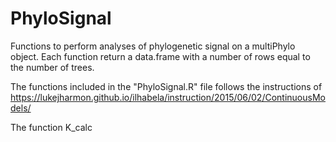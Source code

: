 # PhyloSignal
Functions to perform analyses of phylogenetic signal on a multiPhylo object. Each function return a data.frame with a number of rows equal to the number of trees.

The functions included in the "PhyloSignal.R" file follows the instructions of https://lukejharmon.github.io/ilhabela/instruction/2015/06/02/ContinuousModels/

The function K_calc
